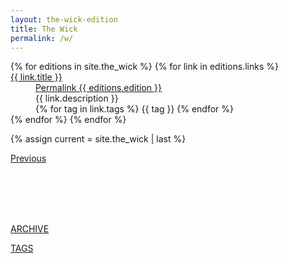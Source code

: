 ```yaml
---
layout: the-wick-edition
title: The Wick
permalink: /w/
---
```


<dl>
  {% for editions in site.the_wick %}
  {% for link in editions.links %}  
  <dt><a href="{{ link.url }}">{{ link.title }}</a></dt>
  <dd><a href="/w/{{ editions.edition }}/">Permalink {{ editions.edition }}</a></dd>
  <dd>{{ link.description }}</dd>
  <dd>{% for tag in link.tags %}
  {{ tag }} {% endfor %}</dd>
  {% endfor %}
  {% endfor %}
</dl>

{% assign current = site.the_wick | last %}
<p><a href="{{ current.edition | minus: 1 }}">Previous</a></p>

<br><br><br><br>
<p><a href="/w/archive/">ARCHIVE</a></p>
<p><a href="/w/tags/">TAGS</a></p>